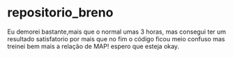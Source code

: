 # repositorio_breno


Eu demorei bastante,mais que o normal umas 3 horas, mas consegui ter um resultado satisfatorio por mais que no fim o código ficou meio confuso mas treinei bem mais a relação de MAP! espero que esteja okay.